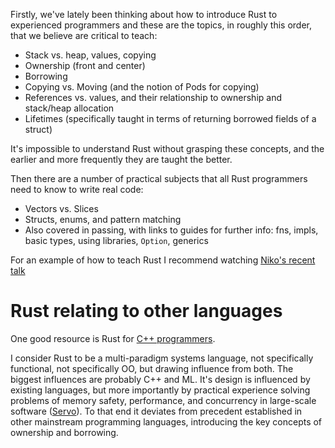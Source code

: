Firstly, we've lately been thinking about how to introduce Rust to 
experienced programmers and these are the topics, in roughly this order, 
that we believe are critical to teach:

- Stack vs. heap, values, copying
- Ownership (front and center)
- Borrowing
- Copying vs. Moving (and the notion of Pods for copying)
- References vs. values, and their relationship to ownership and 
stack/heap allocation
- Lifetimes (specifically taught in terms of returning borrowed fields 
of a struct)

It's impossible to understand Rust without grasping these concepts, and 
the earlier and more frequently they are taught the better.

Then there are a number of practical subjects that all Rust programmers 
need to know to write real code:

- Vectors vs. Slices
- Structs, enums, and pattern matching
- Also covered in passing, with links to guides for further info: fns, 
impls, basic types, using libraries, `Option`, generics

For an example of how to teach Rust I recommend watching [Niko's recent 
talk](http://mirror.linux.org.au/pub/linux.conf.au/2014/Friday/107-The_Rust_language_memory_ownership_and_lifetimes_-_Nicholas_Matsakis.mp4)

# Rust relating to other languages

One good resource is Rust for [C++ programmers].

I consider Rust to be a multi-paradigm systems language, not 
specifically functional, not specifically OO, but drawing influence from 
both. The biggest influences are probably C++ and ML. It's design is 
influenced by existing languages, but more importantly by practical 
experience solving problems of memory safety, performance, and 
concurrency in large-scale software ([Servo]). To that end it deviates 
from precedent established in other mainstream programming languages, 
introducing the key concepts of ownership and borrowing.

[C++ programmers]: https://github.com/mozilla/rust/wiki/Rust-for-CXX-programmers
[Servo]: https://github.com/servo/servo